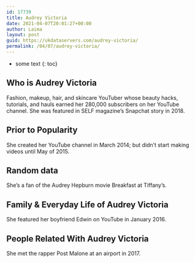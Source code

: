 ```yaml
---
id: 17739
title: Audrey Victoria
date: 2021-04-07T20:01:27+00:00
author: Laima
layout: post
guid: https://ukdataservers.com/audrey-victoria/
permalink: /04/07/audrey-victoria/
---
```


* some text
{: toc}


## Who is Audrey Victoria
                  
                  
                  
Fashion, makeup, hair, and skincare YouTuber whose beauty hacks, tutorials, and hauls earned her 280,000 subscribers on her YouTube channel. She was featured in SELF magazine&#8217;s Snapchat story in 2018.
                  
              
            
              
            
                
                
                
## Prior to Popularity
                  
                  
                  
She created her YouTube channel in March 2014; but didn&#8217;t start making videos until May of 2015.
                  
              
            
              
            
                
                
                
## Random data
                  
                  
                  
She&#8217;s a fan of the Audrey Hepburn movie Breakfast at Tiffany&#8217;s.
                  
              
            
              
            
                
                
                
## Family & Everyday Life of Audrey Victoria
                  
                  
                  
She featured her boyfriend Edwin on YouTube in January 2016.
                  
              
            
              
            
                
                
                
## People Related With Audrey Victoria
                  
                  
                  
She met the rapper Post Malone at an airport in 2017. 
                  
              
            
              
            
                
              
            
              
              
            
            
              
            
          
          
          